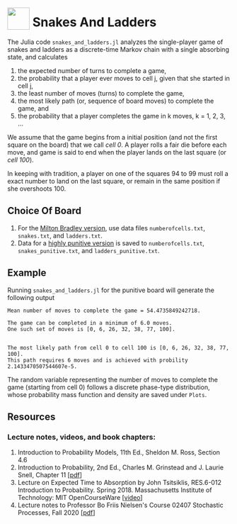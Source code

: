 
# <img src="https://raw.githack.com/FortAwesome/Font-Awesome/master/svgs/solid/dice.svg" card_color="#222222" width="50" height="50" style="vertical-align:bottom"/> Snakes And Ladders
The Julia code `snakes_and_ladders.jl` analyzes the single-player game of snakes and ladders as a discrete-time Markov chain with a single absorbing state, and calculates
1. the expected number of turns to complete a game,
2. the probability that a player ever moves to cell j, given that she started
    in cell j,
3. the least number of moves (turns) to complete the game,
4. the most likely path (or, sequence of board moves) to complete the game, and
5. the probability that a player completes the game in k moves, k = 1, 2, 3, ...

We assume that the game begins from a initial position (and not the first square on the board) that we call *cell 0*. A player rolls a fair die before each move, and game is said to end when the player lands on the last square (or *cell 100*). 

In keeping with tradition, a player on one of the squares 94 to 99 must roll a exact number to land on the last square, or remain in the same position if she overshoots 100. 

## Choice Of Board
1. For the [Milton Bradley version](https://en.wikipedia.org/wiki/File:Cnl03.jpg), use data files `numberofcells.txt`, `snakes.txt`, and `ladders.txt`.
2. Data for a [highly punitive version](https://www.etsy.com/listing/764625917/snakes-ladders-vintage-game-board-png) is saved to `numberofcells.txt`, `snakes_punitive.txt`, and `ladders_punitive.txt`. 

## Example
Running `snakes_and_ladders.jl` for the punitive board will generate the following output

```
Mean number of moves to complete the game = 54.4735849242718.

The game can be completed in a minimum of 6.0 moves.
One such set of moves is [0, 6, 26, 32, 38, 77, 100].


The most likely path from cell 0 to cell 100 is [0, 6, 26, 32, 38, 77, 100].
This path requires 6 moves and is achieved with probility 2.1433470507544607e-5.
```
The random variable representing the number of moves to complete the game (starting from cell 0) follows a discrete phase-type distribution, whose probability mass function and density are saved under `Plots`. 


## Resources
### Lecture notes, videos, and book chapters:
1. Introduction to Probability Models, 11th Ed., Sheldon M. Ross, Section 4.6
2. Introduction to Probability, 2nd Ed., Charles M. Grinstead and J. Laurie Snell, Chapter 11 [[pdf](https://math.dartmouth.edu/~prob/prob/prob.pdf)]
3. Lecture on Expected Time to Absorption by John Tsitsiklis, RES.6-012 Introduction to Probability. Spring 2018. Massachusetts Institute of Technology: MIT OpenCourseWare  [[video](https://ocw.mit.edu/resources/res-6-012-introduction-to-probability-spring-2018/part-iii-random-processes/expected-time-to-absorption/)]
4. Lecture notes to Professor Bo Friis Nielsen's Course 02407 Stochastic Processes, Fall 2020 [[pdf](http://www2.imm.dtu.dk/courses/02407/lectnotes/ftf.pdf)]